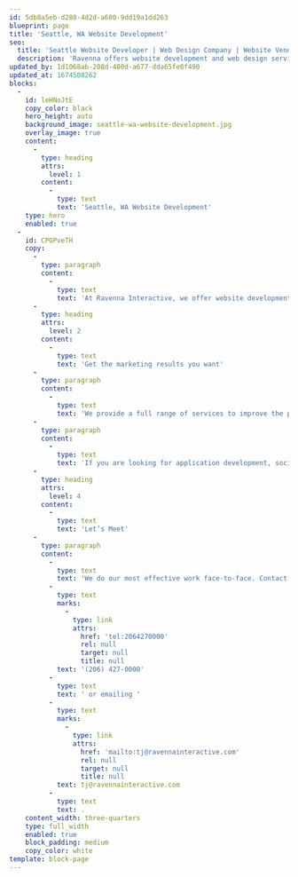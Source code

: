 ```yaml
---
id: 5db8a5eb-d280-4d2d-a600-9dd19a1dd263
blueprint: page
title: 'Seattle, WA Website Development'
seo:
  title: 'Seattle Website Developer | Web Design Company | Website Vendor'
  description: 'Ravenna offers website development and web design services in Seattle WA. Our web developers not only aim to make sure your website is fast and responsive, but we also ensure that it works to retain customer leads and engage potential clients.'
updated_by: 1d1068ab-208d-480d-a677-dda65fe0f490
updated_at: 1674508262
blocks:
  -
    id: leHNoJtE
    copy_color: black
    hero_height: auto
    background_image: seattle-wa-website-development.jpg
    overlay_image: true
    content:
      -
        type: heading
        attrs:
          level: 1
        content:
          -
            type: text
            text: 'Seattle, WA Website Development'
    type: hero
    enabled: true
  -
    id: CPGPveTH
    copy:
      -
        type: paragraph
        content:
          -
            type: text
            text: 'At Ravenna Interactive, we offer website development and design services in Seattle, WA, and the surrounding areas. Our boutique branding and design services work with companies at all stages of development, from startups to well-established midsize and large-sized businesses. Whether you are just starting and need a website or want to increase your marketing results, we can provide you with the right solutions.'
      -
        type: heading
        attrs:
          level: 2
        content:
          -
            type: text
            text: 'Get the marketing results you want'
      -
        type: paragraph
        content:
          -
            type: text
            text: 'We provide a full range of services to improve the profitability of your business with real and measurable results. As an experienced website developer, we not only aim to make sure your website is fast and responsive, but we also ensure that it works to retain customer leads and engage potential clients. We use the most potent marketing strategies so you can finally start seeing the type of results you are hoping for in your business.'
      -
        type: paragraph
        content:
          -
            type: text
            text: 'If you are looking for application development, social media apps, web design services, and web development, Ravenna Interactive can provide the services you need. Contact us to discuss your website design or development idea for your Seattle business. We look forward to providing the cutting-edge services your business can benefit from.'
      -
        type: heading
        attrs:
          level: 4
        content:
          -
            type: text
            text: 'Let’s Meet'
      -
        type: paragraph
        content:
          -
            type: text
            text: 'We do our most effective work face-to-face. Contact us to discuss your website needs in Seattle, WA by calling us at '
          -
            type: text
            marks:
              -
                type: link
                attrs:
                  href: 'tel:2064270000'
                  rel: null
                  target: null
                  title: null
            text: '(206) 427-0000'
          -
            type: text
            text: ' or emailing '
          -
            type: text
            marks:
              -
                type: link
                attrs:
                  href: 'mailto:tj@ravennainteractive.com'
                  rel: null
                  target: null
                  title: null
            text: tj@ravennainteractive.com
          -
            type: text
            text: .
    content_width: three-quarters
    type: full_width
    enabled: true
    block_padding: medium
    copy_color: white
template: block-page
---
```

